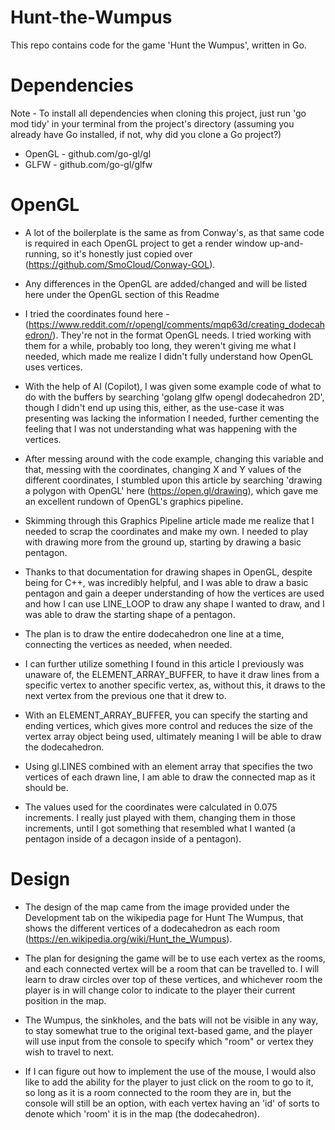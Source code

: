 # Hunt-the-Wumpus
This repo contains code for the game 'Hunt the Wumpus', written in Go.

# Dependencies
Note    - To install all dependencies when cloning this project, just run 'go mod tidy' in your terminal from the project's directory (assuming you already have Go installed, if not, why did you clone a Go project?)
- OpenGL  - github.com/go-gl/gl
- GLFW    - github.com/go-gl/glfw

# OpenGL
- A lot of the boilerplate is the same as from Conway's, as that same code is required in each OpenGL project to get a render window up-and-running, so it's honestly just copied over (https://github.com/SmoCloud/Conway-GOL).

- Any differences in the OpenGL are added/changed and will be listed here under the OpenGL section of this Readme

- I tried the coordinates found here - (https://www.reddit.com/r/opengl/comments/mqp63d/creating_dodecahedron/). They're not in the format OpenGL needs. I tried working with them for a while, probably too long, they weren't giving me what I needed, which made me realize I didn't fully understand how OpenGL uses vertices.

- With the help of AI (Copilot), I was given some example code of what to do with the buffers by searching 'golang glfw opengl dodecahedron 2D', though I didn't end up using this, either, as the use-case it was presenting was lacking the information I needed, further cementing the feeling that I was not understanding what was happening with the vertices.

- After messing around with the code example, changing this variable and that, messing with the coordinates, changing X and Y values of the different coordinates, I stumbled upon this article by searching 'drawing a polygon with OpenGL' here (https://open.gl/drawing), which gave me an excellent rundown of OpenGL's graphics pipeline.

- Skimming through this Graphics Pipeline article made me realize that I needed to scrap the coordinates and make my own. I needed to play with drawing more from the ground up, starting by drawing a basic pentagon. 

- Thanks to that documentation for drawing shapes in OpenGL, despite being for C++, was incredibly helpful, and I was able to draw a basic pentagon and gain a deeper understanding of how the vertices are used and how I can use LINE_LOOP to draw any shape I wanted to draw, and I was able to draw the starting shape of a pentagon.

- The plan is to draw the entire dodecahedron one line at a time, connecting the vertices as needed, when needed. 

- I can further utilize something I found in this article I previously was unaware of, the ELEMENT_ARRAY_BUFFER, to have it draw lines from a specific vertex to another specific vertex, as, without this, it draws to the next vertex from the previous one that it drew to. 

- With an ELEMENT_ARRAY_BUFFER, you can specify the starting and ending vertices, which gives more control and reduces the size of the vertex array object being used, ultimately meaning I will be able to draw the dodecahedron.

- Using gl.LINES combined with an element array that specifies the two vertices of each drawn line, I am able to draw the connected map as it should be.

- The values used for the coordinates were calculated in 0.075 increments. I really just played with them, changing them in those increments, until I got something that resembled what I wanted (a pentagon inside of a decagon inside of a pentagon).

# Design
- The design of the map came from the image provided under the Development tab on the wikipedia page for Hunt The Wumpus, that shows the different vertices of a dodecahedron as each room (https://en.wikipedia.org/wiki/Hunt_the_Wumpus).

- The plan for designing the game will be to use each vertex as the rooms, and each connected vertex will be a room that can be travelled to. I will learn to draw circles over top of these vertices, and whichever room the player is in will change color to indicate to the player their current position in the map. 

- The Wumpus, the sinkholes, and the bats will not be visible in any way, to stay somewhat true to the original text-based game, and the player will use input from the console to specify which "room" or vertex they wish to travel to next. 

- If I can figure out how to implement the use of the mouse, I would also like to add the ability for the player to just click on the room to go to it, so long as it is a room connected to the room they are in, but the console will still be an option, with each vertex having an 'id' of sorts to denote which 'room' it is in the map (the dodecahedron).

